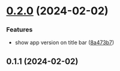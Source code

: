 

# [0.2.0](https://github.com/andots/siv/compare/v0.1.1...v0.2.0) (2024-02-02)


### Features

* show app version on title bar ([8a473b7](https://github.com/andots/siv/commit/8a473b73748922419c145c41841f4f8695d68b48))

## 0.1.1 (2024-02-02)
